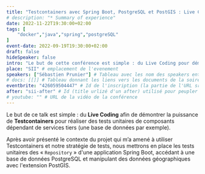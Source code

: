 ```yaml
---
title: "Testcontainers avec Spring Boot, PostgreSQL et PostGIS : Live Coding !"
# description: "* Summary of experience"
date: 2022-11-22T19:30:00+02:00
tags: [
    "docker","java","spring","postgreSQL"
]
event-date: 2022-09-19T19:30:00+02:00
draft: false
hideSpeaker: false
intro: "Le but de cette conférence est simple : du Live Coding pour démontrer la puissance de Testcontainers pour réaliser des tests unitaires de composants dépendant de services tiers (une base de données par exemple)."
place: "SII" # emplacement de l'evenement
speakers: ["Sébastien Prunier"] # Tableau avec les nom des speakers entre " et séparé par des , et doit être identique au titre du speaker enregistré !
# docs: [[]] # Tableau donnant les liens vers les documents de la soirée hors affiche - exemple : [["L'inauguration","http://toursjug.cloud.xwiki.com/xwiki/bin/download/Meetings/20080409/InaugurationToursJUG.pdf"], ["Unitils et Selenium","Unitils-Selenium.pdf"]]
eventbrite: "426059504447" # Id de l'inscription (la partie de l'URL sr trouvant après https://www.eventbrite.fr/e/ )
after: "sii-after" # Id (title urlizé d'un after) utilisé pour peupler la section after d'un evvent (exemple : apside-after-01)
# youtube: "" # URL de la vidéo de la conférence
---
```

Le but de ce talk est simple : du **Live Coding** afin de démontrer la puissance de **Testcontainers** pour réaliser des tests unitaires de composants dépendant de services tiers (une base de données par exemple). 

Après avoir présenté le contexte du projet qui m’a amené à utiliser Testcontainers et notre stratégie de tests, nous mettrons en place les tests unitaires des « `Repository` » d'une application Spring Boot, accédant à une base de données PostgreSQL et manipulant des données géographiques avec l'extension PostGIS.
